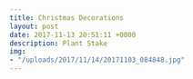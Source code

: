 ```yaml
---
title: Christmas Decorations
layout: post
date: 2017-11-13 20:51:11 +0000
description: Plant Stake
img:
- "/uploads/2017/11/14/20171103_084848.jpg"
---
```

